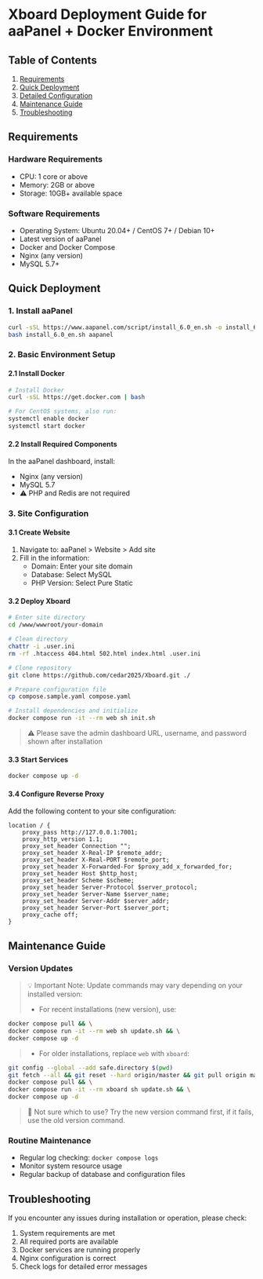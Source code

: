 # Xboard Deployment Guide for aaPanel + Docker Environment

## Table of Contents
1. [Requirements](#requirements)
2. [Quick Deployment](#quick-deployment)
3. [Detailed Configuration](#detailed-configuration)
4. [Maintenance Guide](#maintenance-guide)
5. [Troubleshooting](#troubleshooting)

## Requirements

### Hardware Requirements
- CPU: 1 core or above
- Memory: 2GB or above
- Storage: 10GB+ available space

### Software Requirements
- Operating System: Ubuntu 20.04+ / CentOS 7+ / Debian 10+
- Latest version of aaPanel
- Docker and Docker Compose
- Nginx (any version)
- MySQL 5.7+

## Quick Deployment

### 1. Install aaPanel
```bash
curl -sSL https://www.aapanel.com/script/install_6.0_en.sh -o install_6.0_en.sh && \
bash install_6.0_en.sh aapanel
```

### 2. Basic Environment Setup

#### 2.1 Install Docker
```bash
# Install Docker
curl -sSL https://get.docker.com | bash

# For CentOS systems, also run:
systemctl enable docker
systemctl start docker
```

#### 2.2 Install Required Components
In the aaPanel dashboard, install:
- Nginx (any version)
- MySQL 5.7
- ⚠️ PHP and Redis are not required

### 3. Site Configuration

#### 3.1 Create Website
1. Navigate to: aaPanel > Website > Add site
2. Fill in the information:
   - Domain: Enter your site domain
   - Database: Select MySQL
   - PHP Version: Select Pure Static

#### 3.2 Deploy Xboard
```bash
# Enter site directory
cd /www/wwwroot/your-domain

# Clean directory
chattr -i .user.ini
rm -rf .htaccess 404.html 502.html index.html .user.ini

# Clone repository
git clone https://github.com/cedar2025/Xboard.git ./

# Prepare configuration file
cp compose.sample.yaml compose.yaml

# Install dependencies and initialize
docker compose run -it --rm web sh init.sh
```
> ⚠️ Please save the admin dashboard URL, username, and password shown after installation

#### 3.3 Start Services
```bash
docker compose up -d
```

#### 3.4 Configure Reverse Proxy
Add the following content to your site configuration:
```nginx
location / {
    proxy_pass http://127.0.0.1:7001;
    proxy_http_version 1.1;
    proxy_set_header Connection "";
    proxy_set_header X-Real-IP $remote_addr;
    proxy_set_header X-Real-PORT $remote_port;
    proxy_set_header X-Forwarded-For $proxy_add_x_forwarded_for;
    proxy_set_header Host $http_host;
    proxy_set_header Scheme $scheme;
    proxy_set_header Server-Protocol $server_protocol;
    proxy_set_header Server-Name $server_name;
    proxy_set_header Server-Addr $server_addr;
    proxy_set_header Server-Port $server_port;
    proxy_cache off;
}
```

## Maintenance Guide

### Version Updates

> 💡 Important Note: Update commands may vary depending on your installed version:
> - For recent installations (new version), use:
```bash
docker compose pull && \
docker compose run -it --rm web sh update.sh && \
docker compose up -d
```
> - For older installations, replace `web` with `xboard`:
```bash
git config --global --add safe.directory $(pwd)
git fetch --all && git reset --hard origin/master && git pull origin master
docker compose pull && \
docker compose run -it --rm xboard sh update.sh && \
docker compose up -d
```
> 🤔 Not sure which to use? Try the new version command first, if it fails, use the old version command.

### Routine Maintenance
- Regular log checking: `docker compose logs`
- Monitor system resource usage
- Regular backup of database and configuration files

## Troubleshooting

If you encounter any issues during installation or operation, please check:
1. System requirements are met
2. All required ports are available
3. Docker services are running properly
4. Nginx configuration is correct
5. Check logs for detailed error messages 
